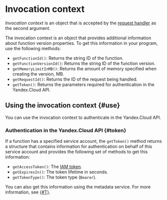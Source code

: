 # Invocation context

_Invocation context_ is an object that is accepted by the [request handler](handler.md) as the second argument.

The invocation context is an object that provides additional information about function version properties. To get this information in your program, use the following methods:

* `getFunctionId()`: Returns the string ID of the function.
* `getFunctionVersionId()`: Returns the string ID of the function version.
* `getMemoryLimitInMB()`: Returns the amount of memory specified when creating the version, MB.
* `getRequestId()`: Returns the ID of the request being handled.
* `getToken()`: Returns the parameters required for authentication in the Yandex.Cloud API.

## Using the invocation context {#use}

You can use the invocation context to authenticate in the Yandex.Cloud API.

### Authentication in the Yandex.Cloud API {#token}

If a function has a specified service account, the `getToken()` method returns a structure that contains information for authentication on behalf of this service account and provides the following set of methods to get this information:

* `getAccessToken()`: The [IAM token](../../../iam/concepts/authorization/iam-token.md).
* `getExpiresIn()`: The token lifetime in seconds.
* `getTokenType()`: The token type (`Bearer`).

You can also get this information using the metadata service. For more information, see [{#T}](../../../compute/operations/vm-connect/auth-inside-vm.md#auth-inside-vm).

